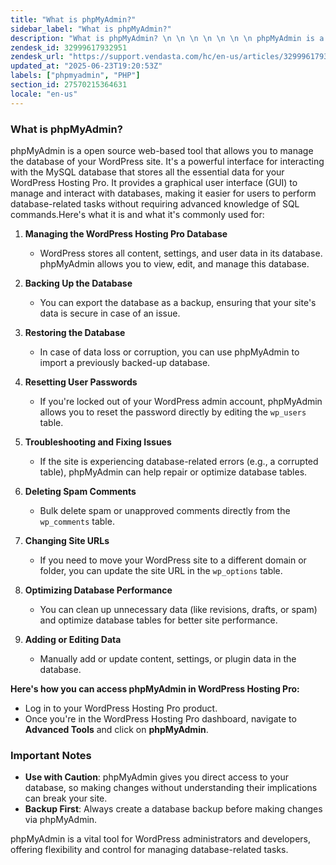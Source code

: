 ```yaml
---
title: "What is phpMyAdmin?"
sidebar_label: "What is phpMyAdmin?"
description: "What is phpMyAdmin? \n \n \n \n \n \n \n phpMyAdmin is a open source web-based tool that allows you to manage the database of your WordPress site. It's a powerful int"
zendesk_id: 32999617932951
zendesk_url: "https://support.vendasta.com/hc/en-us/articles/32999617932951-What-is-phpMyAdmin"
updated_at: "2025-06-23T19:20:53Z"
labels: ["phpmyadmin", "PHP"]
section_id: 27570215364631
locale: "en-us"
---
```


### What is phpMyAdmin?

phpMyAdmin is a open source web-based tool that allows you to manage the database of your WordPress site. It's a powerful interface for interacting with the MySQL database that stores all the essential data for your WordPress Hosting Pro. It provides a graphical user interface (GUI) to manage and interact with databases, making it easier for users to perform database-related tasks without requiring advanced knowledge of SQL commands.Here's what it is and what it's commonly used for:

1.  **Managing the WordPress Hosting Pro Database**
    
    *   WordPress stores all content, settings, and user data in its database. phpMyAdmin allows you to view, edit, and manage this database.
2.  **Backing Up the Database**
    
    *   You can export the database as a backup, ensuring that your site's data is secure in case of an issue.
3.  **Restoring the Database**
    
    *   In case of data loss or corruption, you can use phpMyAdmin to import a previously backed-up database.
4.  **Resetting User Passwords**
    
    *   If you're locked out of your WordPress admin account, phpMyAdmin allows you to reset the password directly by editing the `wp_users` table.
5.  **Troubleshooting and Fixing Issues**
    
    *   If the site is experiencing database-related errors (e.g., a corrupted table), phpMyAdmin can help repair or optimize database tables.
6.  **Deleting Spam Comments**
    
    *   Bulk delete spam or unapproved comments directly from the `wp_comments` table.
7.  **Changing Site URLs**
    
    *   If you need to move your WordPress site to a different domain or folder, you can update the site URL in the `wp_options` table.
8.  **Optimizing Database Performance**
    
    *   You can clean up unnecessary data (like revisions, drafts, or spam) and optimize database tables for better site performance.
9.  **Adding or Editing Data**
    
    *   Manually add or update content, settings, or plugin data in the database.

**Here's how you can access phpMyAdmin in WordPress Hosting Pro:**

*   Log in to your WordPress Hosting Pro product.
*   Once you're in the WordPress Hosting Pro dashboard, navigate to **Advanced Tools** and click on **phpMyAdmin**.

### Important Notes

*   **Use with Caution**: phpMyAdmin gives you direct access to your database, so making changes without understanding their implications can break your site.
*   **Backup First**: Always create a database backup before making changes via phpMyAdmin.

phpMyAdmin is a vital tool for WordPress administrators and developers, offering flexibility and control for managing database-related tasks.
